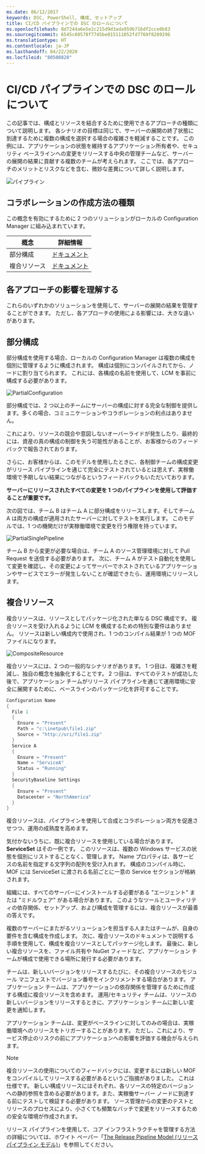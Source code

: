 ```yaml
---
ms.date: 06/12/2017
keywords: DSC, PowerShell, 構成, セットアップ
title: CI/CD パイプラインでの DSC のロールについて
ms.openlocfilehash: 8d7244a6e5e2c215d9d3ada959b716df2cce0b83
ms.sourcegitcommit: 6545c60578f7745be015111052fd7769f8289296
ms.translationtype: HT
ms.contentlocale: ja-JP
ms.lasthandoff: 04/22/2020
ms.locfileid: "80500820"
---
```

# <a name="understanding-dscs-role-in-a-cicd-pipeline"></a>CI/CD パイプラインでの DSC のロールについて

この記事では、構成とリソースを結合するために使用できるアプローチの種類について説明します。
各シナリオの目標は同じで、サーバーの展開の終了状態に到達するために複数の構成を選択する場合の複雑さを軽減することです。 この例には、アプリケーションの状態を維持するアプリケーション所有者や、セキュリティ ベースラインへの変更をリリースする中央の管理チームなど、サーバーの展開の結果に貢献する複数のチームが考えられます。 ここでは、各アプローチのメリットとリスクなどを含む、微妙な差異について詳しく説明します。

![パイプライン](media/authoringAdvanced/Pipeline.jpg)

## <a name="types-of-collaborative-authoring-techniques"></a>コラボレーションの作成方法の種類

この概念を有効にするために 2 つのソリューションがローカルの Configuration Manager に組み込まれています。

|        概念         |                    詳細情報                     |
| ---------------------- | ----------------------------------------------------------- |
| 部分構成 | [ドキュメント](../pull-server/partialConfigs.md)           |
| 複合リソース    | [ドキュメント](../resources/authoringResourceComposite.md) |

## <a name="understanding-the-impact-of-each-approach"></a>各アプローチの影響を理解する

これらのいずれかのソリューションを使用して、サーバーの展開の結果を管理することができます。 ただし、各アプローチの使用による影響には、大きな違いがあります。

## <a name="partial-configurations"></a>部分構成

部分構成を使用する場合、ローカルの Configuration Manager は複数の構成を個別に管理するように構成されます。 構成は個別にコンパイルされてから、ノードに割り当てられます。 これには、各構成の名前を使用して、LCM を事前に構成する必要があります。

![PartialConfiguration](media/authoringAdvanced/PartialConfiguration.jpg)

部分構成では、2 つ以上のチームにサーバーの構成に対する完全な制御を提供します。多くの場合、コミュニケーションやコラボレーションの利点はありません。

これにより、リソースの競合や意図しないオーバーライドが発生したり、最終的には、資産の真の構成の制御を失う可能性があることが、お客様からのフィードバックで報告されております。

さらに、お客様からは、このモデルを使用したときに、各制御チームの構成変更がリリース パイプラインを通じて完全にテストされているとは思えず、実稼働環境で予期しない結果につながるというフィードバックもいただいております。

**サーバーにリリースされたすべての変更を 1 つのパイプラインを使用して評価することが重要です。**

次の図では、チーム B はチーム A に部分構成をリリースします。そしてチーム A は両方の構成が適用されたサーバーに対してテストを実行します。 このモデルでは、1 つの機関だけが実稼働環境で変更を行う権限を持っています。

![PartialSinglePipeline](media/authoringAdvanced/PartialSinglePipeline.jpg)

チーム B から変更が必要な場合は、チーム A のソース管理環境に対して Pull Request を送信する必要があります。 次に、チーム A がテスト自動化を使用して変更を確認し、その変更によってサーバーでホストされているアプリケーションやサービスでエラーが発生しないことが確認できたら、運用環境にリリースします。

## <a name="composite-resources"></a>複合リソース

複合リソースは、リソースとしてパッケージ化された単なる DSC 構成です。 複合リソースを受け入れるように LCM を構成するための特別な要件はありません。 リソースは新しい構成内で使用され、1 つのコンパイル結果が 1 つの MOF ファイルになります。

![CompositeResource](media/authoringAdvanced/CompositeResource.jpg)

複合リソースには、2 つの一般的なシナリオがあります。 1 つ目は、複雑さを軽減し、独自の概念を抽象化することです。 2 つ目は、すべてのテストが成功した後で、アプリケーション チームがリリース パイプラインを通じて運用環境に安全に展開するために、ベースラインのパッケージ化を許可することです。

```PowerShell
Configuration Name
{
  File 1
  {
    Ensure = "Present"
    Path = "c:\inetpub\file1.zip"
    Source = "http://uri/file1.zip"
  }
  Service A
  {
    Ensure = "Present"
    Name = "ServiceA"
    Status = "Running"
  }
  SecurityBaseline Settings
  {
    Ensure = "Present"
    Datacenter = "NorthAmerica"
  }
}
```

複合リソースは、パイプラインを使用して合成とコラボレーション両方を促進させつつ、運用の成熟度を高めます。

気付かないうちに、既に複合リソースを使用している場合があります。 **ServiceSet** はその一例です。
このリソースは、複数の Windows サービスの状態を個別にリストすることなく、管理します。 Name プロパティは、各サービスの名前を指定する文字列の配列を受け入れます。 構成のコンパイル時に、MOF には ServiceSet に渡される名前ごとに一意の Service セクションが格納されます。

組織には、すべてのサーバーにインストールする必要がある "エージェント" または "ミドルウェア" がある場合があります。 このようなツールとユーティリティの依存関係、セットアップ、および構成を管理するには、複合リソースが最善の答えです。

複数のサーバーにまたがるソリューションを担当する人またはチームが、自身の要件を含む構成を作成します。 次に、複合リソースのドキュメントで説明する手順を使用して、構成を複合リソースとしてパッケージ化します。 最後に、新しい複合リソースを、ファイル共有や NuGet フィードなど、アプリケーション チームが構成で使用できる場所に発行する必要があります。

チームは、新しいバージョンをリリースするたびに、その複合リソースのモジュール マニフェストでバージョン番号をインクリメントする場合があります。 アプリケーション チームは、アプリケーションの依存関係を管理するために作成する構成に複合リソースを含めます。 運用/セキュリティ チームは、リソースの新しいバージョンをリリースするときに、アプリケーション チームに新しい変更を通知します。

アプリケーション チームは、変更がベースラインに対してのみの場合は、実稼働環境へのリリースをトリガーすることがあります。
ただし、これにより、サービス停止のリスクの前にアプリケーションへの影響を評価する機会が与えられます。

> [!NOTE]
> 複合リソースの使用についてのフィードバックには、変更するには新しい MOF をコンパイルしてリリースする必要があるというご指摘がありました。 これは仕様です。 新しい構成リリースにはそれぞれ、各リソースの特定のバージョンへの静的参照を含める必要があります。また、実稼働サーバー ノードに到達する前にテストして検証する必要があります。 ソース管理からの変更のテストとリリースのプロセスにより、小さくても頻繁なバッチで変更をリリースするための安全な環境が作成されます。

リリース パイプラインを使用して、コア インフラストラクチャを管理する方法の詳細については、ホワイト ペーパー「[The Release Pipeline Model (リリース パイプライン モデル)](../further-reading/whitepapers.md)」を参照してください。
